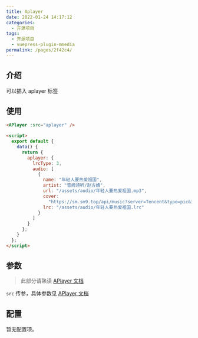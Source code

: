 ```yaml
---
title: Aplayer
date: 2022-01-24 14:17:12
categories:
  - 开源项目
tags:
  - 开源项目
  - vuepress-plugin-mmedia
permalink: /pages/2f42c4/
---
```


## 介绍

可以插入 aplayer 标签

## 使用

<APlayer :src="aplayer" />

```html
<APlayer :src="aplayer" />

<script>
  export default {
    data() {
      return {
        aplayer: {
          lrcType: 3,
          audio: [
            {
              name: "年轻人要热爱祖国",
              artist: "音阙诗听/赵方婧",
              url: "/assets/audio/年轻人要热爱祖国.mp3",
              cover:
                "https://sm.sm9.top/api/music?server=Tencent&type=pic&id=001gv6xI4BNGiP",
              lrc: "/assets/audio/年轻人要热爱祖国.lrc"
            }
          ]
        }
      };
    }
  };
</script>
```

## 参数

> 此部分请熟读 [APlayer 文档](http://aplayer.js.org/)

`src` 传参，具体参数见 [APlayer 文档](http://aplayer.js.org/)

## 配置

暂无配置项。

<script>
  export default {
    data() {
      return {
        aplayer: {
          lrcType: 3,
          audio: [
            {
              name: "年轻人要热爱祖国",
              artist: "音阙诗听/赵方婧",
              url: "/assets/audio/年轻人要热爱祖国.mp3",
              cover:
                "https://sm.sm9.top/api/music?server=Tencent&type=pic&id=001gv6xI4BNGiP",
              lrc: "/assets/audio/年轻人要热爱祖国.lrc"
            }
          ]
        }
      };
    }
  };
</script>
